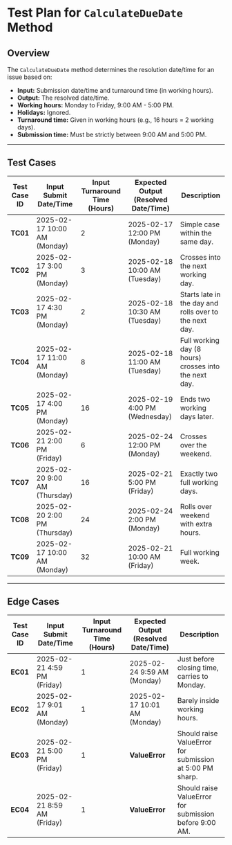 # Test Plan for `CalculateDueDate` Method

## Overview

The `CalculateDueDate` method determines the resolution date/time for an issue based on:

- **Input:** Submission date/time and turnaround time (in working hours).
- **Output:** The resolved date/time.
- **Working hours:** Monday to Friday, 9:00 AM - 5:00 PM.
- **Holidays:** Ignored.
- **Turnaround time:** Given in working hours (e.g., 16 hours = 2 working days).
- **Submission time:** Must be strictly between 9:00 AM and 5:00 PM.

---

## Test Cases

| **Test Case ID** | **Input Submit Date/Time**    | **Input Turnaround Time (Hours)** | **Expected Output (Resolved Date/Time)** | **Description**                                        |
|------------------|-------------------------------|-----------------------------------|------------------------------------------|--------------------------------------------------------|
| **TC01**         | 2025-02-17 10:00 AM (Monday)  | 2                                 | 2025-02-17 12:00 PM (Monday)             | Simple case within the same day.                       |
| **TC02**         | 2025-02-17 3:00 PM (Monday)   | 3                                 | 2025-02-18 10:00 AM (Tuesday)            | Crosses into the next working day.                     |
| **TC03**         | 2025-02-17 4:30 PM (Monday)   | 2                                 | 2025-02-18 10:30 AM (Tuesday)            | Starts late in the day and rolls over to the next day. |
| **TC04**         | 2025-02-17 11:00 AM (Monday)  | 8                                 | 2025-02-18 11:00 AM (Tuesday)            | Full working day (8 hours) crosses into the next day.  |
| **TC05**         | 2025-02-17 4:00 PM (Monday)   | 16                                | 2025-02-19 4:00 PM (Wednesday)           | Ends two working days later.                           |
| **TC06**         | 2025-02-21 2:00 PM (Friday)   | 6                                 | 2025-02-24 12:00 PM (Monday)             | Crosses over the weekend.                              |
| **TC07**         | 2025-02-20 9:00 AM (Thursday) | 16                                | 2025-02-21 5:00 PM (Friday)              | Exactly two full working days.                         |
| **TC08**         | 2025-02-20 2:00 PM (Thursday) | 24                                | 2025-02-24 2:00 PM (Monday)              | Rolls over weekend with extra hours.                   |
| **TC09**         | 2025-02-17 10:00 AM (Monday)  | 32                                | 2025-02-21 10:00 AM (Friday)             | Full working week.                                     |
---

## Edge Cases

| **Test Case ID** | **Input Submit Date/Time**  | **Input Turnaround Time (Hours)** | **Expected Output (Resolved Date/Time)** | **Description**                                          |
|------------------|-----------------------------|-----------------------------------|------------------------------------------|----------------------------------------------------------|
| **EC01**         | 2025-02-21 4:59 PM (Friday) | 1                                 | 2025-02-24 9:59 AM (Monday)              | Just before closing time, carries to Monday.             |
| **EC02**         | 2025-02-17 9:01 AM (Monday) | 1                                 | 2025-02-17 10:01 AM (Monday)             | Barely inside working hours.                             |
| **EC03**         | 2025-02-21 5:00 PM (Friday) | 1                                 | **ValueError**                           | Should raise ValueError for submission at 5:00 PM sharp. |
| **EC04**         | 2025-02-21 8:59 AM (Friday) | 1                                 | **ValueError**                           | Should raise ValueError for submission before 9:00 AM.   |
